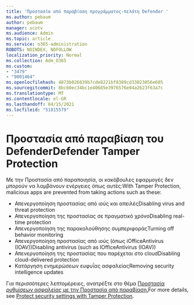 ```yaml
---
title: 'Προστασία από παραβίαση προγράμματος-πελάτη Defender '
ms.author: pebaum
author: pebaum
manager: scotv
ms.audience: Admin
ms.topic: article
ms.service: o365-administration
ROBOTS: NOINDEX, NOFOLLOW
localization_priority: Normal
ms.collection: Adm_O365
ms.custom:
- "3479"
- "9001464"
ms.openlocfilehash: 4873b026839b7cde8221bf8389cd33023056e605
ms.sourcegitcommit: 8bc60ec34bc1e40685e3976576e04a2623f63a7c
ms.translationtype: MT
ms.contentlocale: el-GR
ms.lasthandoff: 04/15/2021
ms.locfileid: "51815579"
---
```

# <a name="defender-tamper-protection"></a><span data-ttu-id="f0583-102">Προστασία από παραβίαση του Defender</span><span class="sxs-lookup"><span data-stu-id="f0583-102">Defender Tamper Protection</span></span> 

<span data-ttu-id="f0583-103">Με την Προστασία από παραποιησία, οι κακόβουλες εφαρμογές δεν μπορούν να λαμβάνουν ενέργειες όπως αυτές:</span><span class="sxs-lookup"><span data-stu-id="f0583-103">With Tamper Protection, malicious apps are prevented from taking actions such as these:</span></span>

- <span data-ttu-id="f0583-104">Απενεργοποίηση προστασίας από ιούς και απειλές</span><span class="sxs-lookup"><span data-stu-id="f0583-104">Disabling virus and threat protection</span></span>
- <span data-ttu-id="f0583-105">Απενεργοποίηση της προστασίας σε πραγματικό χρόνο</span><span class="sxs-lookup"><span data-stu-id="f0583-105">Disabling real-time protection</span></span>
- <span data-ttu-id="f0583-106">Απενεργοποίηση της παρακολούθησης συμπεριφοράς</span><span class="sxs-lookup"><span data-stu-id="f0583-106">Turning off behavior monitoring</span></span>
- <span data-ttu-id="f0583-107">Απενεργοποίηση προστασίας από ιούς (όπως iOfficeAntivirus (IOAV))</span><span class="sxs-lookup"><span data-stu-id="f0583-107">Disabling antivirus (such as IOfficeAntivirus (IOAV))</span></span>
- <span data-ttu-id="f0583-108">Απενεργοποίηση της προστασίας που παρέχεται στο cloud</span><span class="sxs-lookup"><span data-stu-id="f0583-108">Disabling cloud-delivered protection</span></span>
- <span data-ttu-id="f0583-109">Κατάργηση ενημερώσεων ευφυΐας ασφαλείας</span><span class="sxs-lookup"><span data-stu-id="f0583-109">Removing security intelligence updates</span></span>

<span data-ttu-id="f0583-110">Για περισσότερες λεπτομέρειες, ανατρέξτε στο θέμα [Προστασία ρυθμίσεων ασφαλείας με την Προστασία από παραβίαση.](https://docs.microsoft.com/windows/security/threat-protection/windows-defender-antivirus/prevent-changes-to-security-settings-with-tamper-protection)</span><span class="sxs-lookup"><span data-stu-id="f0583-110">For more details, see [Protect security settings with Tamper Protection](https://docs.microsoft.com/windows/security/threat-protection/windows-defender-antivirus/prevent-changes-to-security-settings-with-tamper-protection).</span></span>